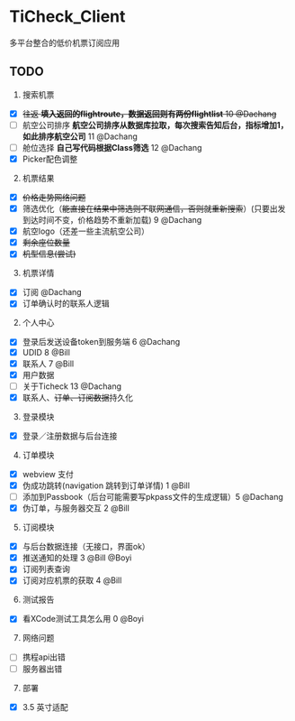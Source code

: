 TiCheck_Client
==============

多平台整合的低价机票订阅应用

TODO
---------------
1. 搜索机票
 - [x] ~~往返 **填入返回的flightroute，数据返回则有两份flightlist**  10 @Dachang~~
 - [ ] 航空公司排序 **航空公司排序从数据库拉取，每次搜索告知后台，指标增加1，如此排序航空公司** 11 @Dachang
 - [ ] 舱位选择 **自己写代码根据Class筛选** 12 @Dachang
 - [x] Picker配色调整
2. 机票结果
 - [x] ~~价格走势网络问题~~
 - [x] 筛选优化（~~能直接在结果中筛选则不联网通信，否则就重新搜索~~）(只要出发到达时间不变，价格趋势不重新加载) 9 @Dachang
 - [x] 航空logo（还差一些主流航空公司）
 - [x] ~~剩余座位数量~~
 - [x] ~~机型信息(尝试)~~
3. 机票详情
 - [x] 订阅 @Dachang
 - [x] 订单确认时的联系人逻辑
2. 个人中心
 - [x] 登录后发送设备token到服务端 6 @Dachang
 - [x] UDID  8 @Bill
 - [x] 联系人 7 @Bill
 - [x] 用户数据
 - [ ] 关于Ticheck 13 @Dachang
 - [x] 联系人、~~订单、订阅数据~~持久化
3. 登录模块
 - [x] 登录／注册数据与后台连接
4. 订单模块
 - [x] webview 支付
 - [x] 伪成功跳转(navigation 跳转到订单详情) 1 @Bill
 - [ ] 添加到Passbook（后台可能需要写pkpass文件的生成逻辑）5  @Dachang
 - [x] 伪订单，与服务器交互 2 @Bill
5. 订阅模块
 - [x] 与后台数据连接（无接口，界面ok）
 - [x] 推送通知的处理 3 @Bill @Boyi
 - [x] 订阅列表查询
 - [x] 订阅对应机票的获取 4 @Bill
6. 测试报告
 - [x] 看XCode测试工具怎么用 0 @Boyi
7. 网络问题
 - [ ] 携程api出错
 - [ ] 服务器出错
7. 部署
 - [x] 3.5 英寸适配

